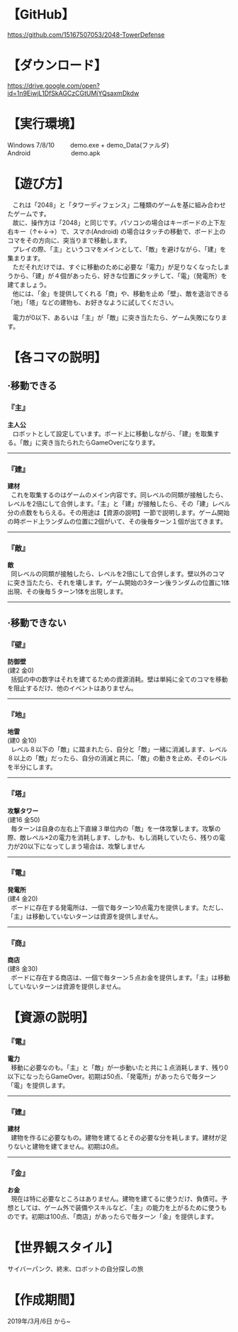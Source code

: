 # 【GitHub】
https://github.com/15167507053/2048-TowerDefense

# 【ダウンロード】
https://drive.google.com/open?id=1n9EiwjL1DfSkAGCzCGtUMjYQsaxmDkdw

# 【実行環境】
Windows 7/8/10 &emsp;&emsp; demo.exe + demo_Data(ファルダ)  
Android &emsp;&emsp;&emsp;&emsp;&emsp;&emsp; demo.apk


# 【遊び方】
&nbsp;&nbsp; これは「2048」と「タワーディフェンス」二種類のゲームを基に組み合わせたゲームです。  
&nbsp;&nbsp; 故に、操作方は「2048」と同じです。パソコンの場合はキーボードの上下左右キー（↑←↓→）で、スマホ(Android) の場合はタッチの移動で、ボード上のコマをその方向に、突当りまで移動します。  
&nbsp;&nbsp; プレイの際、「主」というコマをメインとして、「敵」を避けながら、「建」を集まります。  
&nbsp;&nbsp; ただそれだけでは、すぐに移動のために必要な「電力」が足りなくなったしまうから、「建」が４個があったら、好きな位置にタッチして、「電」（発電所）を建てましょう。  
&nbsp;&nbsp; 他には、「金」を提供してくれる「商」や、移動を止め「壁」、敵を退治できる「地」「塔」などの建物も、お好きなように試してください。

&nbsp;&nbsp; 電力が0以下、あるいは「主」が「敵」に突き当たたら、ゲーム失敗になります。
	


# 【各コマの説明】
## ·移動できる

###	『主』
**主人公**  
&nbsp;&nbsp; ロボットとして設定しています。ボード上に移動しながら、「建」を取集する。「敵」に突き当たられたらGameOverになります。
***
###	『建』
**建材**  
&nbsp;&nbsp;これを取集するのはゲームのメイン内容です。同レベルの同類が接触したら、レベルを2倍にして合併します。「主」と「建」が接触したら、その「建」レベル分の点数をもらえる。その用途は【資源の説明】一節で説明します。ゲーム開始の時ボード上ランダムの位置に2個がいて、その後毎ターン１個が出てきます。
***
###	『敵』
**敵**  
&nbsp;&nbsp;同レベルの同類が接触したら、レベルを2倍にして合併します。壁以外のコマに突き当たたら、それを壊します。ゲーム開始の3ターン後ランダムの位置に1体出現、その後毎５ターン1体を出現します。
***
## ·移動できない
###	『壁』
**防御壁**  
(建2 金0)  
&nbsp;&nbsp;括弧の中の数字はそれを建てるための資源消耗。壁は単純に全てのコマを移動を阻止するだけ、他のイベントはありません。
***
###	『地』
**地雷**  
(建0 金10)  
&nbsp;&nbsp;レベル８以下の「敵」に踏まれたら、自分と「敵」一緒に消滅します、レベル８以上の「敵」だったら、自分の消滅と共に、「敵」の動きを止め、そのレベルを半分にします。
***
###	『塔』
**攻撃タワー**  
(建16 金50)  
&nbsp;&nbsp;毎ターンは自身の左右上下直線３単位内の「敵」を一体攻撃します。攻撃の際、敵レベル×2の電力を消耗します、しかも、もし消耗していたら、残りの電力が20以下になってしまう場合は、攻撃しません
***
###	『電』
**発電所**  
(建4 金20)  
&nbsp;&nbsp;ボードに存在する発電所は、一個で毎ターン10点電力を提供します。ただし、「主」は移動していないターンは資源を提供しません。
***
###	『商』
**商店**  
(建8 金30)  
&nbsp;&nbsp;ボードに存在する商店は、一個で毎ターン５点お金を提供します。「主」は移動していないターンは資源を提供しません。


# 【資源の説明】

###	『電』
**電力**  
&nbsp;&nbsp;移動に必要なのも。「主」と「敵」が一歩動いたと共に１点消耗します、残り0以下になったらGameOver。初期は50点、「発電所」があったらで毎ターン「電」を提供します。
***
###	『建』
**建材**  
&nbsp;&nbsp;建物を作るに必要なもの。建物を建てるとその必要な分を耗します。建材が足りないと建物を建てません。初期は0点。
***
###	『金』
**お金**  
&nbsp;&nbsp;現在は特に必要なところはありません。建物を建てるに使うだけ、負債可。予想としては、ゲーム外で装備やスキルなど、「主」の能力を上がるために使うものです。初期は100点、「商店」があったらで毎ターン「金」を提供します。  


# 【世界観スタイル】
サイバーパンク、終末、ロボットの自分探しの旅


# 【作成期間】
2019年/3月/6日 から~
